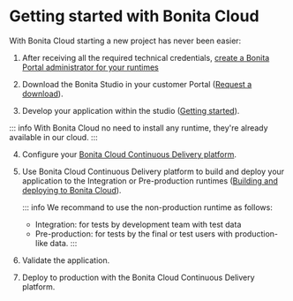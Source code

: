 # Getting started with Bonita Cloud

With Bonita Cloud starting a new project has never been easier:

1. After receiving all the required technical credentials, [create a Bonita Portal administrator for your runtimes](https://documentation.bonitasoft.com/bonita/7.10/first-steps-after-setup)

2. Download the Bonita Studio in your customer Portal ([Request a download](https://customer.bonitasoft.com/download/request)).

3. Develop your application within the studio ([Getting started](https://documentation.bonitasoft.com/bonita/7.10/_getting-started-tutorial)).

::: info 
With Bonita Cloud no need to install any runtime, they're already available in our cloud. 
:::

4. Configure your [Bonita Cloud Continuous Delivery platform](Continuous_Delivery_Configuring_your_Continuous_Delivery_Platform.md).

5. Use Bonita Cloud Continuous Delivery platform to build and deploy your application to the Integration or Pre-production runtimes ([Building and deploying to Bonita Cloud](Continuous_Delivery_Build_and_deploy.md)).


   ::: info 
   We recommand to use the non-production runtime as follows:
   * Integration: for tests by development team with test data 
   * Pre-production: for tests by the final or test users with production-like data.
   :::

6. Validate the application.

7. Deploy to production with the Bonita Cloud Continuous Delivery platform.
